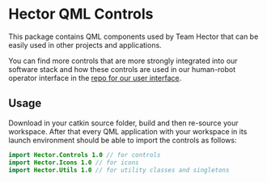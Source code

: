 # Hector QML Controls

This package contains QML components used by Team Hector that can be easily used in other projects and applications.

You can find more controls that are more strongly integrated into our software stack and how these controls are used in our human-robot operator interface in the [repo for our user interface](https://github.com/tu-darmstadt-ros-pkg/hector_user_interface).


## Usage

Download in your catkin source folder, build and then re-source your workspace.
After that every QML application with your workspace in its launch environment should be able to import the controls as follows:

```qml
import Hector.Controls 1.0 // for controls
import Hector.Icons 1.0 // for icons
import Hector.Utils 1.0 // for utility classes and singletons
```
